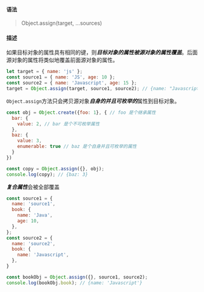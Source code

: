 #### 语法

> Object.assign(target, …sources)

#### 描述

如果目标对象的属性具有相同的键，则***目标对象的属性被源对象的属性覆盖***。后面源对象的属性将类似地覆盖前面源对象的属性。

```js
let target = { name: 'js' };
const source1 = { name: 'JS', age: 10 };
const source2 = { name: 'Javascript', age: 15 };
target = Object.assign(target, source1, source2); // {name: "Javascript", age: 15}
```



`Object.assign`方法只会拷贝源对象***自身的并且可枚举的***属性到目标对象。

```js
const obj = Object.create({foo: 1}, { // foo 是个继承属性
  bar: {
    value: 2, // bar 是个不可枚举属性
  },
  baz: {
    value: 3,
    enumerable: true // baz 是个自身并且可枚举的属性
  }
})

const copy = Object.assign({}, obj);
console.log(copy); // {baz: 3}
```



***复合属性***会被全部覆盖

```js
const source1 = {
  name: 'source1',
  book: {
    name: 'Java',
    age: 10,
  },
};
const source2 = {
  name: 'source2',
  book: {
    name: 'Javascript',
  },
}

const bookObj = Object.assign({}, source1, source2); 
console.log(bookObj.book); // {name: 'Javascript'}
```

